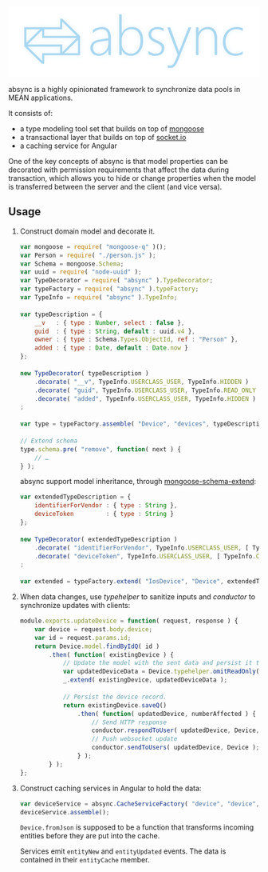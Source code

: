 ![](doc/logo.png)

absync is a highly opinionated framework to synchronize data pools in MEAN applications.

It consists of:
- a type modeling tool set that builds on top of [mongoose](http://mongoosejs.com/)
- a transactional layer that builds on top of [socket.io](http://socket.io/)
- a caching service for Angular

One of the key concepts of absync is that model properties can be decorated with permission requirements that affect the data during transaction, which allows you to hide or change properties when the model is transferred between the server and the client (and vice versa).

## Usage
1. Construct domain model and decorate it.

	```js
	var mongoose = require( "mongoose-q" )();
	var Person = require( "./person.js" );
	var Schema = mongoose.Schema;
	var uuid = require( "node-uuid" );
	var TypeDecorator = require( "absync" ).TypeDecorator;
	var typeFactory = require( "absync" ).typeFactory;
	var TypeInfo = require( "absync" ).TypeInfo;
	
	var typeDescription = {
		__v   : { type : Number, select : false },
		guid  : { type : String, default : uuid.v4 },
		owner : { type : Schema.Types.ObjectId, ref : "Person" },
		added : { type : Date, default : Date.now }
	};
	
	new TypeDecorator( typeDescription )
		.decorate( "__v", TypeInfo.USERCLASS_USER, TypeInfo.HIDDEN )
		.decorate( "guid", TypeInfo.USERCLASS_USER, TypeInfo.READ_ONLY )
		.decorate( "added", TypeInfo.USERCLASS_USER, TypeInfo.HIDDEN )
	;
	
	var type = typeFactory.assemble( "Device", "devices", typeDescription );
	
	// Extend schema
	type.schema.pre( "remove", function( next ) {
		// …
	} );
	```
	
	absync support model inheritance, through [mongoose-schema-extend](https://github.com/briankircho/mongoose-schema-extend):
	
	```js
	var extendedTypeDescription = {
		identifierForVendor : { type : String },
		deviceToken         : { type : String }
	};
	
	new TypeDecorator( extendedTypeDescription )
		.decorate( "identifierForVendor", TypeInfo.USERCLASS_USER, [ TypeInfo.HIDDEN, TypeInfo.READ_ONLY ] )
		.decorate( "deviceToken", TypeInfo.USERCLASS_USER, [ TypeInfo.CONCEALED, TypeInfo.READ_ONLY ] )
	;
	
	var extended = typeFactory.extend( "IosDevice", "Device", extendedTypeDescription );
	```

2. When data changes, use *typehelper* to sanitize inputs and *conductor* to synchronize updates with clients:

	```js
	module.exports.updateDevice = function( request, response ) {
		var device = request.body.device;
		var id = request.params.id;
		return Device.model.findByIdQ( id )
			.then( function( existingDevice ) {
				// Update the model with the sent data and persist it to the database.
				var updatedDeviceData = Device.typehelper.omitReadOnly( device, Device.typeinfo.USERCLASS_USER );
				_.extend( existingDevice, updatedDeviceData );
	
				// Persist the device record.
				return existingDevice.saveQ()
					.then( function( updatedDevice, numberAffected ) {
						// Send HTTP response
						conductor.respondToUser( updatedDevice, Device, response );
						// Push websocket update
						conductor.sendToUsers( updatedDevice, Device );
					} );
			} );
	};
	```

3. Construct caching services in Angular to hold the data:

	```js
	var deviceService = absync.CacheServiceFactory( "device", "device", "/api/devices", "/api/device", Device.fromJson );
	deviceService.assemble();
	```

	`Device.fromJson` is supposed to be a function that transforms incoming entities before they are put into the cache. 

	Services emit `entityNew` and `entityUpdated` events. The data is contained in their `entityCache` member.